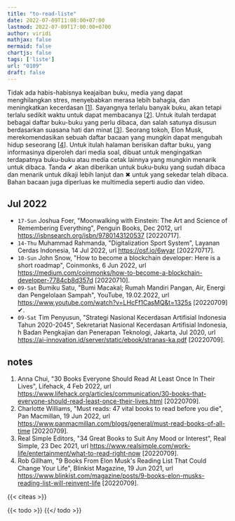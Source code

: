 ```yaml
---
title: "to-read-liste"
date: 2022-07-09T11:08:00+07:00
lastmod: 2022-07-09T17:00:00+0700
author: viridi
mathjax: false
mermaid: false
chartjs: false
tags: ['liste']
url: "0109"
draft: false
---
```

Tidak ada habis-habisnya keajaiban buku, media yang dapat menghilangkan stres, menyebabkan merasa lebih bahagia, dan meningkatkan kecerdasan [[1](#r01)]. Sayangnya terlalu banyak buku, akan tetapi terlalu sedikit waktu untuk dapat membacanya [[2](#r02)]. Untuk itulah terdapat bebagai daftar buku-buku yang perlu dibaca, dan salah satunya disusun berdasarkan suasana hati dan minat [[3](#r03)]. Seorang tokoh, Elon Musk, merekomendasikan sebuah daftar bacaan yang mungkin dapat mengubah hidup seseorang [[4](#r04)]. Untuk itulah halaman berisikan daftar buku, yang informasinya diperoleh dari media soal, dibuat untuk mengingatkan terdapatnya buku-buku atau media cetak lainnya yang mungkin menarik untuk dibaca. Tanda ✔ akan diberikan untuk buku-buku yang sudah dibaca dan menarik untuk dikaji lebih lanjut dan ✖ untuk yang sekedar telah dibaca. Bahan bacaan juga diperluas ke multimedia seperti audio dan video.


## Jul 2022
+ `17-Sun` Joshua Foer, "Moonwalking with Einstein: The Art and Science of Remembering Everything", Penguin Books, Dec 2012, url <https://isbnsearch.org/isbn/9780143120537> [20220717].
+ `14-Thu` Muhammad Rahmanda, "Digitalization Sport System", Layanan Cerdas Indonesia, 14 Jul 2022, url <https://osf.io/6wyar> [202270717].
+ `10-Sun` John Snow, "How to become a blockchain developer: Here is a short roadmap", Coinmonks, 6 Jun 2022, url <https://medium.com/coinmonks/how-to-become-a-blockchain-developer-7784cb8d357d> [20220710].
+ `09-Sat` Bumiku Satu, "Bumi Macakal; Rumah Mandiri Pangan, Air, Energi dan Pengelolaan Sampah", YouTube, 19.02.2022, url <https://www.youtube.com/watch?v=LHcFf1CasMQ&t=1325s> [20220709] ✔.
+ `09-Sat` Tim Penyusun, "Strategi Nasional Kecerdasan Artifisial Indonesia Tahun 2020-2045", Sekretariat Nasional Kecerdasan Artifisial Indonesia, h Badan Pengkajian dan Penerapan Teknologi, Jakarta, Jul 2020, url <https://ai-innovation.id/server/static/ebook/stranas-ka.pdf> [20220709].


## notes
1. <a name='r01'></a>Anna Chui, "30 Books Everyone Should Read At Least Once In Their Lives", Lifehack, 4 Feb 2022, url <https://www.lifehack.org/articles/communication/30-books-that-everyone-should-read-least-once-their-lives.html> [20220709].
2. <a name='r02'></a>Charlotte Williams, "Must reads: 47 vital books to read before you die", Pan Macmillan, 19 Jun 2022, url <https://www.panmacmillan.com/blogs/general/must-read-books-of-all-time> [20220709].
3. <a name='r03'></a>Real Simple Editors, "34 Great Books to Suit Any Mood or Interest", Real Simple, 23 Dec 2021, url <https://www.realsimple.com/work-life/entertainment/what-to-read-right-now> [20220709].
4. <a name='r04'></a>Rob Gillham, "9 Books From Elon Musk's Reading List That Could Change Your Life", Blinkist Magazine, 19 Jun 2021, url <https://www.blinkist.com/magazine/posts/9-books-elon-musks-reading-list-will-reinvent-life> [20220709].

{{< citeas >}}

{{< todo >}}
{{</ todo >}}